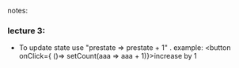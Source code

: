notes:
### lecture 3:
- To update state use "prestate => prestate + 1" . example: 
 <button onClick={ ()=> setCount(aaa => aaa + 1)}>increase by 1</button>
 
 

